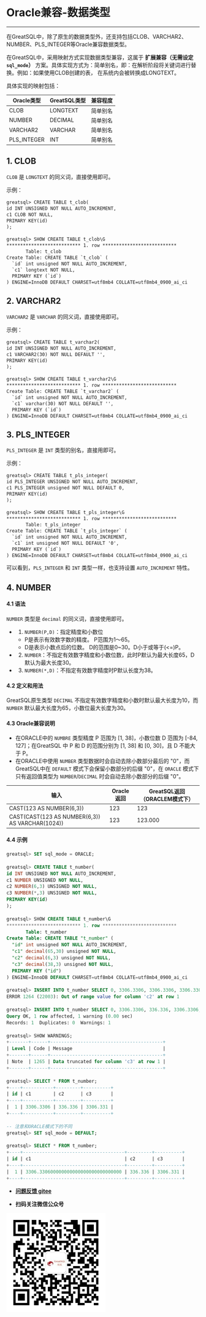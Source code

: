 # Oracle兼容-数据类型
---


在GreatSQL中，除了原生的数据类型外，还支持包括CLOB、VARCHAR2、NUMBER、PLS_INTEGER等Oracle兼容数据类型。

在GreatSQL中，采用映射方式实现数据类型兼容，这属于 **扩展兼容（无需设定 `sql_mode`）** 方案。具体实现方式为：简单别名，即：在解析阶段将关键词进行替换。例如：如果使用CLOB创建的表，
在系统内会被转换成LONGTEXT。

具体实现的映射包括：

| Oracle类型    | GreatSQL类型 | 兼容程度 |
| ----------- | --------- | ---- |
| CLOB        | LONGTEXT  | 简单别名 |
| NUMBER      | DECIMAL   | 简单别名 |
| VARCHAR2    | VARCHAR   | 简单别名 |
| PLS_INTEGER | INT       | 简单别名 |

## 1. CLOB
`CLOB` 是 `LONGTEXT` 的同义词，直接使用即可。

示例：
```
greatsql> CREATE TABLE t_clob(
id INT UNSIGNED NOT NULL AUTO_INCREMENT,
c1 CLOB NOT NULL,
PRIMARY KEY(id)
);

greatsql> SHOW CREATE TABLE t_clob\G
*************************** 1. row ***************************
       Table: t_clob
Create Table: CREATE TABLE `t_clob` (
  `id` int unsigned NOT NULL AUTO_INCREMENT,
  `c1` longtext NOT NULL,
  PRIMARY KEY (`id`)
) ENGINE=InnoDB DEFAULT CHARSET=utf8mb4 COLLATE=utf8mb4_0900_ai_ci
```

## 2. VARCHAR2
`VARCHAR2` 是 `VARCHAR` 的同义词，直接使用即可。

示例：
```
greatsql> CREATE TABLE t_varchar2(
id INT UNSIGNED NOT NULL AUTO_INCREMENT,
c1 VARCHAR2(30) NOT NULL DEFAULT '',
PRIMARY KEY(id)
);

greatsql> SHOW CREATE TABLE t_varchar2\G
*************************** 1. row ***************************
Create Table: CREATE TABLE `t_varchar2` (
  `id` int unsigned NOT NULL AUTO_INCREMENT,
  `c1` varchar(30) NOT NULL DEFAULT '',
  PRIMARY KEY (`id`)
) ENGINE=InnoDB DEFAULT CHARSET=utf8mb4 COLLATE=utf8mb4_0900_ai_ci
```

## 3. PLS_INTEGER

`PLS_INTEGER` 是 `INT` 类型的别名，直接用即可。

示例：
```
greatsql> CREATE TABLE t_pls_integer(
id PLS_INTEGER UNSIGNED NOT NULL AUTO_INCREMENT,
c1 PLS_INTEGER unsigned NOT NULL DEFAULT 0,
PRIMARY KEY(id)
);

greatsql> SHOW CREATE TABLE t_pls_integer\G
*************************** 1. row ***************************
       Table: t_pls_integer
Create Table: CREATE TABLE `t_pls_integer` (
  `id` int unsigned NOT NULL AUTO_INCREMENT,
  `c1` int unsigned NOT NULL DEFAULT '0',
  PRIMARY KEY (`id`)
) ENGINE=InnoDB DEFAULT CHARSET=utf8mb4 COLLATE=utf8mb4_0900_ai_ci
```

可以看到，`PLS_INTEGER` 和 `INT` 类型一样，也支持设置 `AUTO_INCREMENT` 特性。

## 4. NUMBER
#### 4.1 语法
`NUMBER` 类型是 `decimal` 的同义词，直接使用即可。

- 1. `NUMBER(P,D)`：指定精度和小数位
  - P是表示有效数字数的精度。 P范围为1〜65。
  - D是表示小数点后的位数。 D的范围是0~30。D小于或等于(<=)P。

- 2. `NUMBER`：不指定有效数字精度和小数位数，此时P默认为最大长度65，D默认为最大长度30。

- 3. `NUMBER(*,D)`：不指定有效数字精度时P默认长度为38。

#### 4.2 定义和用法

GreatSQL原生类型 `DECIMAL` 不指定有效数字精度和小数时默认最大长度为10，而 `NUMBER` 默认最大长度为65，小数位最大长度为30。

#### 4.3 Oracle兼容说明

- 在ORACLE中的 `NUMBRE` 类型精度 P 范围为 [1, 38]，小数位数 D 范围为 [-84, 127]；在GreatSQL 中 P 和 D 的范围分别为 [1, 38] 和 [0, 30]，且 D 不能大于 P。
- 在ORACLE中使用 `NUMBER` 类型数据时会自动去除小数部分最后的 "0"，而GreatSQL中在 `DEFAULT` 模式下会保留小数部分的后缀 "0"，在 `ORACLE` 模式下只有返回值类型为 `NUMBER`/`DECIMAL` 时会自动去除小数部分的后缀 "0"。

| 输入                                            | Oracle返回 | GreatSQL返回（ORACLEM模式下） |
| ----------------------------------------------- | ---------- | -----------  |
| CAST(123 AS NUMBER(6,3))                        | 123        | 123          |
| CAST(CAST(123 AS NUMBER(6,3)) AS VARCHAR(1024)) | 123        | 123.000      |

#### 4.4 示例
```sql
greatsql> SET sql_mode = ORACLE;

greatsql> CREATE TABLE t_number(
id INT UNSIGNED NOT NULL AUTO_INCREMENT,
c1 NUMBER UNSIGNED NOT NULL,
c2 NUMBER(6,3) UNSIGNED NOT NULL,
c3 NUMBER(*,3) UNSIGNED NOT NULL,
PRIMARY KEY(id)
);

greatsql> SHOW CREATE TABLE t_number\G
*************************** 1. row ***************************
       Table: t_number
Create Table: CREATE TABLE "t_number" (
  "id" int unsigned NOT NULL AUTO_INCREMENT,
  "c1" decimal(65,30) unsigned NOT NULL,
  "c2" decimal(6,3) unsigned NOT NULL,
  "c3" decimal(38,3) unsigned NOT NULL,
  PRIMARY KEY ("id")
) ENGINE=InnoDB DEFAULT CHARSET=utf8mb4 COLLATE=utf8mb4_0900_ai_ci

greatsql> INSERT INTO t_number SELECT 0, 3306.3306, 3306.3306, 3306.3306;
ERROR 1264 (22003): Out of range value for column 'c2' at row 1

greatsql> INSERT INTO t_number SELECT 0, 3306.3306, 336.336, 3306.3306;
Query OK, 1 row affected, 1 warning (0.00 sec)
Records: 1  Duplicates: 0  Warnings: 1

greatsql> SHOW WARNINGS;
+-------+------+-----------------------------------------+
| Level | Code | Message                                 |
+-------+------+-----------------------------------------+
| Note  | 1265 | Data truncated for column 'c3' at row 1 |
+-------+------+-----------------------------------------+

greatsql> SELECT * FROM t_number;
+----+-----------+---------+----------+
| id | c1        | c2      | c3       |
+----+-----------+---------+----------+
|  1 | 3306.3306 | 336.336 | 3306.331 |
+----+-----------+---------+----------+

-- 注意和ORACLE模式下的不同
greatsql> SET sql_mode = DEFAULT;

greatsql> SELECT * FROM t_number;
+----+-------------------------------------+---------+----------+
| id | c1                                  | c2      | c3       |
+----+-------------------------------------+---------+----------+
|  1 | 3306.330600000000000000000000000000 | 336.336 | 3306.331 |
+----+-------------------------------------+---------+----------+
```



- **[问题反馈 gitee](https://gitee.com/GreatSQL/GreatSQL-Manual/issues)**

- **扫码关注微信公众号**

![greatsql-wx](../../greatsql-wx.jpg)
